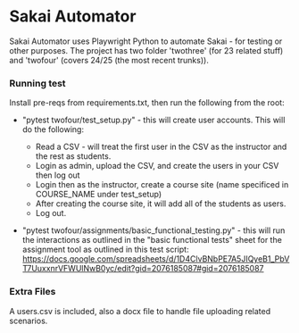 # Sakai Automator

Sakai Automator uses Playwright Python to automate Sakai - for testing or other purposes. The project has two folder 'twothree' (for 23 related stuff) and 'twofour' (covers 24/25 (the most recent trunks)). 

### Running test
Install pre-reqs from requirements.txt, then run the following from the root:

- "pytest twofour/test_setup.py" - this will create user accounts. This will do the following:

    - Read a CSV - will treat the first user in the CSV as the instructor and the rest as students.
    - Login as admin, upload the CSV, and create the users in your CSV then log out
    - Login then as the instructor, create a course site (name specificed in COURSE_NAME under test_setup)
    - After creating the course site, it will add all of the students as users.
    - Log out.

    
- "pytest twofour/assignments/basic_functional_testing.py" - this will run the interactions as outlined in the  "basic functional tests"  sheet for the assignment tool as outlined in this test script: https://docs.google.com/spreadsheets/d/1D4ClvBNbPE7A5JIQyeB1_PbVT7UuxxnrVFWUlNwB0yc/edit?gid=2076185087#gid=2076185087 


### Extra Files

A users.csv is included, also a docx file to handle file uploading related scenarios. 
